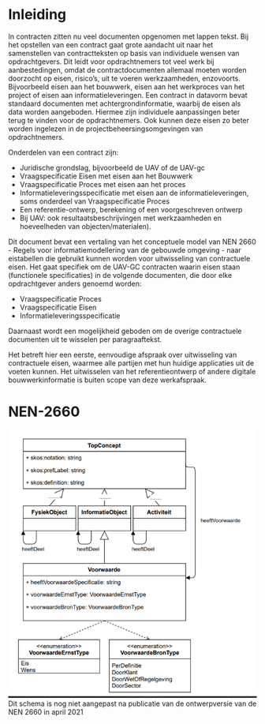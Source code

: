 # Inleiding

In contracten zitten nu veel documenten opgenomen met lappen tekst. Bij het opstellen van een contract gaat grote aandacht uit naar het samenstellen van contractteksten op basis van individuele wensen van opdrachtgevers. Dit leidt voor opdrachtnemers tot veel werk bij aanbestedingen, omdat de contractdocumenten allemaal moeten worden doorzocht op eisen, risico’s, uit te voeren werkzaamheden, enzovoorts. Bijvoorbeeld eisen aan het bouwwerk, eisen aan het werkproces van het project of eisen aan informatieleveringen. Een contract in datavorm bevat standaard documenten met achtergrondinformatie, waarbij de eisen als data worden aangeboden. Hiermee zijn individuele aanpassingen beter terug te vinden voor de opdrachtnemers. Ook kunnen deze eisen zo beter worden ingelezen in de projectbeheersingsomgevingen van opdrachtnemers.

Onderdelen van een <a>contract</a> zijn: 
* Juridische grondslag, bijvoorbeeld de UAV of de UAV-gc
* Vraagspecificatie Eisen met eisen aan het Bouwwerk
* Vraagspecificatie Proces met eisen aan het proces
* Informatieleveringsspecificatie met eisen aan de informatieleveringen, soms onderdeel van Vraagspecificatie Proces
* Een referentie-ontwerp, berekening of een voorgeschreven ontwerp
* Bij UAV: ook resultaatsbeschrijvingen met werkzaamheden en hoeveelheden van objecten/materialen). 

Dit document bevat een vertaling van het conceptuele model van NEN 2660 - Regels voor informatiemodellering van de gebouwde omgeving - naar eistabellen die gebruikt kunnen worden voor uitwisseling van contractuele eisen. Het gaat specifiek om de UAV-GC contracten waarin eisen staan (functionele specificaties) in de volgende documenten, die door elke opdrachtgever anders genoemd worden:
* Vraagspecificatie Proces
* Vraagspecificatie Eisen
* Informatieleveringsspecificatie

Daarnaast wordt een mogelijkheid geboden om de overige contractuele documenten uit te wisselen per paragraaftekst.

Het betreft hier een eerste, eenvoudige afspraak over uitwisseling van contractuele eisen, waarmee alle partijen met hun huidige applicaties uit de voeten kunnen.
Het uitwisselen van het referentieontwerp of andere digitale bouwwerkinformatie is buiten scope van deze werkafspraak.



# NEN-2660


![UML Schema van een deel van de NEN 2660 voor toepassing op uitwisseling van contractuele eisen](./media/NEN-2660-UML-Schema-ContractueleEisen.png "UML Schema van een deel van de NEN 2660 voor toepassing op uitwisseling van contractuele eisen")
Dit schema is nog niet aangepast na publicatie van de ontwerpversie van de NEN 2660 in april 2021
